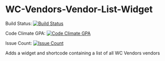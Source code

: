 # WC-Vendors-Vendor-List-Widget
Build Status: [![Build Status](https://travis-ci.org/lkarinja/WC-Vendors-Vendor-List-Widget.svg?branch=master)](https://travis-ci.org/lkarinja/WC-Vendors-Vendor-List-Widget)

Code Climate GPA: [![Code Climate GPA](https://codeclimate.com/github/lkarinja/WC-Vendors-Vendor-List-Widget/badges/gpa.svg)](https://codeclimate.com/github/lkarinja/WC-Vendors-Vendor-List-Widget)

Issue Count: [![Issue Count](https://codeclimate.com/github/lkarinja/WC-Vendors-Vendor-List-Widget/badges/issue_count.svg)](https://codeclimate.com/github/lkarinja/WC-Vendors-Vendor-List-Widget)

Adds a widget and shortcode containing a list of all WC Vendors vendors
